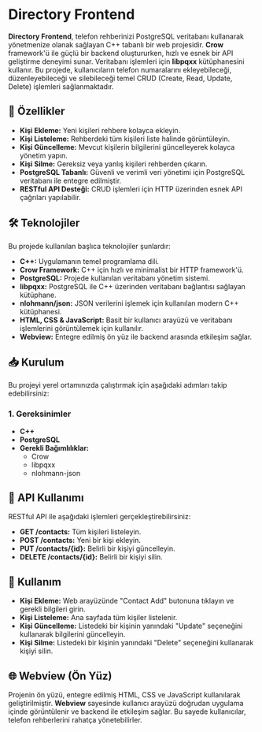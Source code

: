 # Directory Frontend

**Directory Frontend**, telefon rehberinizi PostgreSQL veritabanı kullanarak yönetmenize olanak sağlayan C++ tabanlı bir web projesidir. **Crow** framework'ü ile güçlü bir backend oluştururken, hızlı ve esnek bir API geliştirme deneyimi sunar. Veritabanı işlemleri için **libpqxx** kütüphanesini kullanır. Bu projede, kullanıcıların telefon numaralarını ekleyebileceği, düzenleyebileceği ve silebileceği temel CRUD (Create, Read, Update, Delete) işlemleri sağlanmaktadır.

## 📌 Özellikler

-   **Kişi Ekleme:** Yeni kişileri rehbere kolayca ekleyin.
-   **Kişi Listeleme:** Rehberdeki tüm kişileri liste halinde görüntüleyin.
-   **Kişi Güncelleme:** Mevcut kişilerin bilgilerini güncelleyerek kolayca yönetim yapın.
-   **Kişi Silme:** Gereksiz veya yanlış kişileri rehberden çıkarın.
-   **PostgreSQL Tabanlı:** Güvenli ve verimli veri yönetimi için PostgreSQL veritabanı ile entegre edilmiştir.
-   **RESTful API Desteği:** CRUD işlemleri için HTTP üzerinden esnek API çağrıları yapılabilir.

## 🛠 Teknolojiler

Bu projede kullanılan başlıca teknolojiler şunlardır:

-   **C++:** Uygulamanın temel programlama dili.
-   **Crow Framework:** C++ için hızlı ve minimalist bir HTTP framework'ü.
-   **PostgreSQL:** Projede kullanılan veritabanı yönetim sistemi.
-   **libpqxx:** PostgreSQL ile C++ üzerinden veritabanı bağlantısı sağlayan kütüphane.
-   **nlohmann/json:** JSON verilerini işlemek için kullanılan modern C++ kütüphanesi.
-   **HTML, CSS & JavaScript:** Basit bir kullanıcı arayüzü ve veritabanı işlemlerini görüntülemek için kullanılır.
- **Webview:** Entegre edilmiş ön yüz ile backend arasında etkileşim sağlar.

## 📥 Kurulum

Bu projeyi yerel ortamınızda çalıştırmak için aşağıdaki adımları takip edebilirsiniz:

### 1. Gereksinimler

-   **C++**
-   **PostgreSQL**
-   **Gerekli Bağımlılıklar:**
    -   Crow
    -   libpqxx
    -   nlohmann-json

## 🚀 API Kullanımı

RESTful API ile aşağıdaki işlemleri gerçekleştirebilirsiniz:

-   **GET /contacts:** Tüm kişileri listeleyin.
-   **POST /contacts:** Yeni bir kişi ekleyin.
-   **PUT /contacts/{id}:** Belirli bir kişiyi güncelleyin.
-   **DELETE /contacts/{id}:** Belirli bir kişiyi silin.


## 🚀 Kullanım

-   **Kişi Ekleme:** Web arayüzünde "Contact Add" butonuna tıklayın ve gerekli bilgileri girin.
-   **Kişi Listeleme:** Ana sayfada tüm kişiler listelenir.
-   **Kişi Güncelleme:** Listedeki bir kişinin yanındaki "Update" seçeneğini kullanarak bilgilerini güncelleyin.
-   **Kişi Silme:** Listedeki bir kişinin yanındaki "Delete" seçeneğini kullanarak kişiyi silin.

## 🌐 Webview (Ön Yüz)

Projenin ön yüzü, entegre edilmiş HTML, CSS ve JavaScript kullanılarak geliştirilmiştir. **Webview** sayesinde kullanıcı arayüzü doğrudan uygulama içinde görüntülenir ve backend ile etkileşim sağlar. Bu sayede kullanıcılar, telefon rehberlerini rahatça yönetebilirler.
